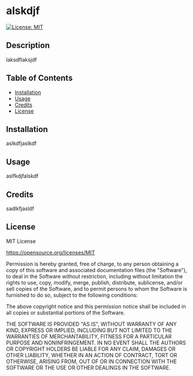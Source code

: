 # alskdjf
[![License: MIT](https://img.shields.io/badge/License-MIT-yellow.svg)](https://opensource.org/licenses/MIT)
## Description
laksdflaksjdf
## Table of Contents 
- [Installation](#installation)
- [Usage](#usage)
- [Credits](#credits)
- [License](#license)
## Installation
aslkdfjaslkdf
## Usage
aslfkdjfalskdf
## Credits
sadlkfjasldf
## License
MIT License

https://opensource.org/licenses/MIT

Permission is hereby granted, free of charge, to any person obtaining a copy of this software and associated documentation files (the "Software"), to deal in the Software without restriction, including without limitation the rights to use, copy, modify, merge, publish, distribute, sublicense, and/or sell copies of the Software, and to permit persons to whom the Software is furnished to do so, subject to the following conditions:

The above copyright notice and this permission notice shall be included in all copies or substantial portions of the Software.
    
THE SOFTWARE IS PROVIDED "AS IS", WITHOUT WARRANTY OF ANY KIND, EXPRESS OR IMPLIED, INCLUDING BUT NOT LIMITED TO THE WARRANTIES OF MERCHANTABILITY, FITNESS FOR A PARTICULAR PURPOSE AND NONINFRINGEMENT. IN NO EVENT SHALL THE AUTHORS OR COPYRIGHT HOLDERS BE LIABLE FOR ANY CLAIM, DAMAGES OR OTHER LIABILITY, WHETHER IN AN ACTION OF CONTRACT, TORT OR OTHERWISE, ARISING FROM, OUT OF OR IN CONNECTION WITH THE SOFTWARE OR THE USE OR OTHER DEALINGS IN THE SOFTWARE.
